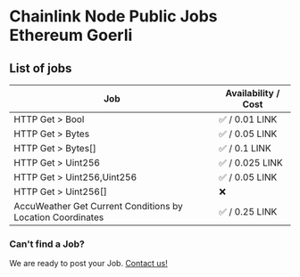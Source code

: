 # Chainlink Node Public Jobs Ethereum Goerli

## List of jobs

| Job                                                        | Availability / Cost |
| ---------------------------------------------------------- | ------------------- |
| HTTP Get > Bool                                            | ✅ / 0.01 LINK      |
| HTTP Get > Bytes                                           | ✅ / 0.05 LINK      |
| HTTP Get > Bytes[]                                         | ✅ / 0.1 LINK       |
| HTTP Get > Uint256                                         | ✅ / 0.025 LINK     |
| HTTP Get > Uint256,Uint256                                 | ✅ / 0.05 LINK      |
| HTTP Get > Uint256[]                                       | ❌                  |
| AccuWeather Get Current Conditions by Location Coordinates | ✅ / 0.25 LINK      |

### Can't find a Job?

We are ready to post your Job. [Contact us!](https://github.com/oraclelabs-link/chainlink-node-public-jobs#contact-us)
